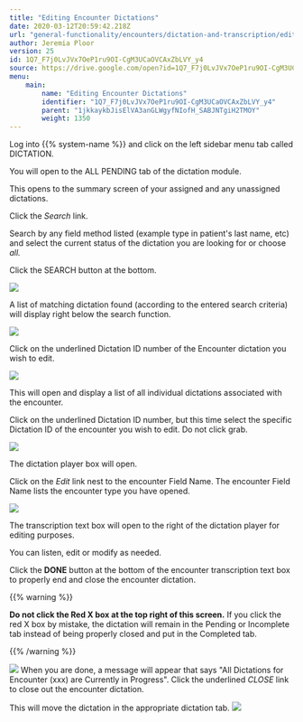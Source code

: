 ```yaml
---
title: "Editing Encounter Dictations"
date: 2020-03-12T20:59:42.218Z
url: "general-functionality/encounters/dictation-and-transcription/editing-encounter-dictations.html"
author: Jeremia Ploor
version: 25
id: 1Q7_F7j0LvJVx7OeP1ru9OI-CgM3UCaOVCAxZbLVY_y4
source: https://drive.google.com/open?id=1Q7_F7j0LvJVx7OeP1ru9OI-CgM3UCaOVCAxZbLVY_y4
menu:
    main:
        name: "Editing Encounter Dictations"
        identifier: "1Q7_F7j0LvJVx7OeP1ru9OI-CgM3UCaOVCAxZbLVY_y4"
        parent: "1jkkaykbJisElVA3anGLWgyfNIofH_SABJNTgiH2TMOY"
        weight: 1350
---
```

Log into {{% system-name %}} and click on the left sidebar menu tab called DICTATION.

You will open to the ALL PENDING tab of the dictation module.

This opens to the summary screen of your assigned and any unassigned dictations.

Click the *Search* link.

Search by any field method listed (example type in patient's last name, etc) and select the current status of the dictation you are looking for or choose *all.*

Click the SEARCH button at the bottom.

![](../../../external_files/418f07bc6db67f9bbf4c9dc883a4b070.png)

A list of matching dictation found (according to the entered search criteria) will display right below the search function.

![](../../../external_files/8cddab9ec2eea390cb5ac0273437a2d8.png)

Click on the underlined Dictation ID number of the Encounter dictation you wish to edit.

![](../../../external_files/8cddab9ec2eea390cb5ac0273437a2d8.png)

This will open and display a list of all individual dictations associated with the encounter.

Click on the underlined Dictation ID number, but this time select the specific Dictation ID of the encounter you wish to edit. Do not click grab.

![](../../../external_files/004b0424be7aadfbaa6f25e6a883d64d.png)

The dictation player box will open.

Click on the *Edit* link nest to the encounter Field Name. The encounter Field Name lists the encounter type you have opened.

![](../../../external_files/0bacaf2e09ef94022b197b53427c7e3c.png)

The transcription text box will open to the right of the dictation player for editing purposes.

You can listen, edit or modify as needed.

Click the **DONE** button at the bottom of the encounter transcription text box to properly end and close the encounter dictation.

{{% warning %}}

**Do not click the Red X box at the top right of this screen.** If you click the red X box by mistake, the dictation will remain in the Pending or Incomplete tab instead of being properly closed and put in the Completed tab.

{{% /warning %}}


![](../../../external_files/55f79308837c3859eebc3e1a9a7868da.png)
When you are done, a message will appear that says "All Dictations for Encounter (xxx) are Currently in Progress". Click the underlined *CLOSE* link to close out the encounter dictation.

This will move the dictation in the appropriate dictation tab.
![](../../../external_files/69c973dfd6e067ede6d5fcffcb3f5bb1.png)
